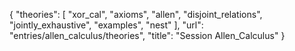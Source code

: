 {
    "theories": [
        "xor_cal",
        "axioms",
        "allen",
        "disjoint_relations",
        "jointly_exhaustive",
        "examples",
        "nest"
    ],
    "url": "entries/allen_calculus/theories",
    "title": "Session Allen_Calculus"
}
